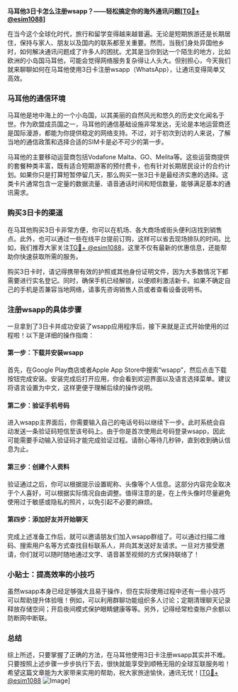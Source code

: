 **马耳他3日卡怎么注册wsapp？——轻松搞定你的海外通讯问题[[TG💪+ @esim1088](https://t.me/s/esim1088)]**

在当今这个全球化时代，旅行和留学变得越来越普遍。无论是短期旅游还是长期居住，保持与家人、朋友以及国内的联系都至关重要。然而，当我们身处异国他乡时，如何解决通讯问题成了许多人的困扰。尤其是当你到达一个陌生的地方，比如欧洲的小岛国马耳他，可能会觉得网络服务复杂得让人头大。但别担心，今天我们就来聊聊如何在马耳他使用3日卡注册wsapp（WhatsApp），让通讯变得简单又高效。

### 马耳他的通信环境

马耳他是地中海上的一个小岛国，以其美丽的自然风光和悠久的历史文化闻名于世。作为欧盟成员国之一，马耳他的通信基础设施非常发达，无论是本地运营商还是国际漫游，都能为你提供稳定的网络支持。不过，对于初次到访的人来说，了解当地的通信政策和选择合适的SIM卡是必不可少的第一步。

马耳他的主要移动运营商包括Vodafone Malta、GO、Melita等。这些运营商提供的套餐种类丰富，既有适合短期游客的预付费卡，也有针对长期居民设计的合约计划。如果你只是打算短暂停留几天，那么购买一张3日卡是最经济实惠的选择。这类卡片通常包含一定量的数据流量、语音通话时间和短信数量，能够满足基本的通讯需求。

### 购买3日卡的渠道

在马耳他购买3日卡非常方便，你可以在机场、各大商场或街头便利店找到销售点。此外，也可以通过一些在线平台提前订购，这样可以省去现场排队的时间。比如，我们推荐大家关注[TG💪+ @esim1088](https://t.me/s/esim1088)，这里不仅有最新的优惠信息，还能帮助你快速获取所需的服务。

购买3日卡时，请记得携带有效的护照或其他身份证明文件，因为大多数情况下都需要进行实名登记。同时，确保手机已经解锁，以便顺利激活新卡。如果不确定自己的手机是否兼容当地网络，请事先咨询销售人员或者查看设备说明书。

### 注册wsapp的具体步骤

一旦拿到了3日卡并成功安装了wsapp应用程序后，接下来就是正式开始使用的过程啦！以下是详细的操作指南：

#### 第一步：下载并安装wsapp

首先，在Google Play商店或者Apple App Store中搜索“wsapp”，然后点击下载按钮完成安装。安装完成后打开应用，你会看到欢迎界面以及语言选择菜单。建议将语言设置为中文，这样更便于理解后续的操作说明。

#### 第二步：验证手机号码

进入wsapp主界面后，你需要输入自己的电话号码以继续下一步。此时系统会自动发送一条验证码短信至该号码上。由于你是首次使用此号码登录wsapp，因此可能需要手动输入验证码才能完成验证过程。请耐心等待几秒钟，直到收到确认信息为止。

#### 第三步：创建个人资料

验证通过之后，你可以根据提示设置昵称、头像等个人信息。这部分内容完全取决于个人喜好，可以根据实际情况自由调整。值得注意的是，在上传头像时尽量避免使用过于敏感或隐私的照片，以免引起不必要的麻烦。

#### 第四步：添加好友并开始聊天

完成上述准备工作后，就可以邀请朋友们加入wsapp群组了。可以通过扫描二维码、搜索用户名等方式查找目标联系人，并向其发送好友请求。一旦对方接受邀请，你们就可以随时随地通过文字、语音甚至视频的方式保持联络了！

### 小贴士：提高效率的小技巧

虽然wsapp本身已经足够强大且易于操作，但在实际使用过程中还有一些小技巧可以帮助提升体验哦！例如，可以利用群聊功能组织多人讨论；定期清理聊天记录释放存储空间；开启夜间模式保护眼睛健康等等。另外，记得经常检查账户余额以防断网中断联。

### 总结

综上所述，只要掌握了正确的方法，在马耳他使用3日卡注册wsapp其实并不难。只要按照上述步骤一步步执行下去，很快就能享受到顺畅无阻的全球互联服务啦！希望这篇文章能为大家带来实用的帮助，祝大家旅途愉快，通讯无忧！[[TG💪+ @esim1088](https://t.me/s/esim1088) ![Image](https://i.postimg.cc/4NQfJmqS/Snipaste-2025-05-13-00-14-12.png)]